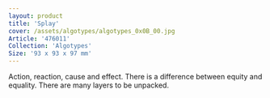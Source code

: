 ```yaml
---
layout: product
title: 'Splay'
cover: /assets/algotypes/algotypes_0x0B_00.jpg
Article: '476011'
Collection: 'Algotypes'
Size: '93 x 93 x 97 mm'
---
```

Action, reaction, cause and effect. There is a difference between equity and equality. There are many layers to be unpacked.
